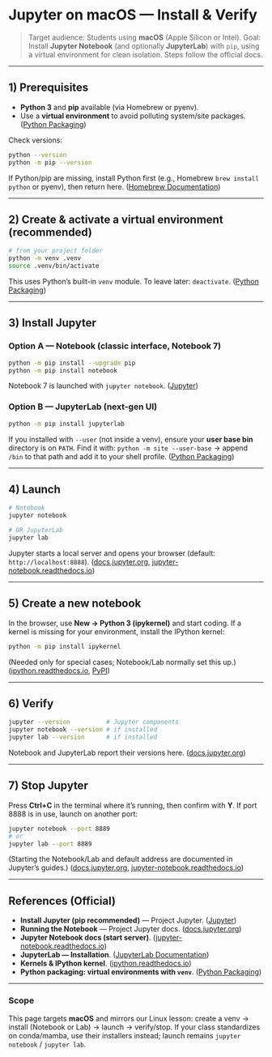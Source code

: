 # Jupyter on macOS — Install & Verify

> Target audience: Students using **macOS** (Apple Silicon or Intel).
> Goal: Install **Jupyter Notebook** (and optionally **JupyterLab**) with `pip`, using a virtual environment for clean isolation. Steps follow the official docs.

---

## 1) Prerequisites

* **Python 3** and **pip** available (via Homebrew or pyenv).
* Use a **virtual environment** to avoid polluting system/site packages. ([Python Packaging][1])

Check versions:

```bash
python --version
python -m pip --version
```

If Python/pip are missing, install Python first (e.g., Homebrew `brew install python` or pyenv), then return here. ([Homebrew Documentation][2])

---

## 2) Create & activate a virtual environment (recommended)

```bash
# from your project folder
python -m venv .venv
source .venv/bin/activate
```

This uses Python’s built-in `venv` module. To leave later: `deactivate`. ([Python Packaging][1])

---

## 3) Install Jupyter

### Option A — Notebook (classic interface, Notebook 7)

```bash
python -m pip install --upgrade pip
python -m pip install notebook
```

Notebook 7 is launched with `jupyter notebook`. ([Jupyter][3])

### Option B — JupyterLab (next-gen UI)

```bash
python -m pip install jupyterlab
```

If you installed with `--user` (not inside a venv), ensure your **user base bin** directory is on `PATH`. Find it with:
`python -m site --user-base` → append `/bin` to that path and add it to your shell profile. ([Python Packaging][4])

---

## 4) Launch

```bash
# Notebook
jupyter notebook

# OR JupyterLab
jupyter lab
```

Jupyter starts a local server and opens your browser (default: `http://localhost:8888`). ([docs.jupyter.org][5], [jupyter-notebook.readthedocs.io][6])

---

## 5) Create a new notebook

In the browser, use **New → Python 3 (ipykernel)** and start coding.
If a kernel is missing for your environment, install the IPython kernel:

```bash
python -m pip install ipykernel
```

(Needed only for special cases; Notebook/Lab normally set this up.) ([ipython.readthedocs.io][7], [PyPI][8])

---

## 6) Verify

```bash
jupyter --version          # Jupyter components
jupyter notebook --version # if installed
jupyter lab --version      # if installed
```

Notebook and JupyterLab report their versions here. ([docs.jupyter.org][9])

---

## 7) Stop Jupyter

Press **Ctrl+C** in the terminal where it’s running, then confirm with **Y**.
If port 8888 is in use, launch on another port:

```bash
jupyter notebook --port 8889
# or
jupyter lab --port 8889
```

(Starting the Notebook/Lab and default address are documented in Jupyter’s guides.) ([docs.jupyter.org][5], [jupyter-notebook.readthedocs.io][6])

---

## References (Official)

* **Install Jupyter (pip recommended)** — Project Jupyter. ([Jupyter][3])
* **Running the Notebook** — Project Jupyter docs. ([docs.jupyter.org][5])
* **Jupyter Notebook docs (start server)**. ([jupyter-notebook.readthedocs.io][6])
* **JupyterLab — Installation**. ([JupyterLab Documentation][10])
* **Kernels & IPython kernel**. ([ipython.readthedocs.io][7])
* **Python packaging: virtual environments with `venv`**. ([Python Packaging][1])

---

### Scope

This page targets **macOS** and mirrors our Linux lesson: create a venv → install (Notebook or Lab) → launch → verify/stop. If your class standardizes on conda/mamba, use their installers instead; launch remains `jupyter notebook` / `jupyter lab`.

[1]: https://packaging.python.org/guides/installing-using-pip-and-virtual-environments/ "Install packages in a virtual environment using pip and venv"
[2]: https://docs.brew.sh/Homebrew-and-Python "Python — Homebrew Documentation"
[3]: https://jupyter.org/install "Project Jupyter | Installing Jupyter"
[4]: https://packaging.python.org/tutorials/installing-packages/ "Installing Packages - Python Packaging User Guide"
[5]: https://docs.jupyter.org/en/latest/running.html "Running the Notebook — Jupyter Documentation 4.1.1 alpha ..."
[6]: https://jupyter-notebook.readthedocs.io/en/stable/notebook.html "Introduction - Jupyter Notebook Documentation - Read the Docs"
[7]: https://ipython.readthedocs.io/en/stable/install/kernel_install.html "Installing the IPython kernel — IPython 9.4.0 documentation"
[8]: https://pypi.org/project/ipykernel/ "ipykernel"
[9]: https://docs.jupyter.org/en/stable/use/jupyter-command.html "The jupyter Command"
[10]: https://jupyterlab.readthedocs.io/en/stable/getting_started/installation.html "Installation — JupyterLab 4.4.5 documentation"
